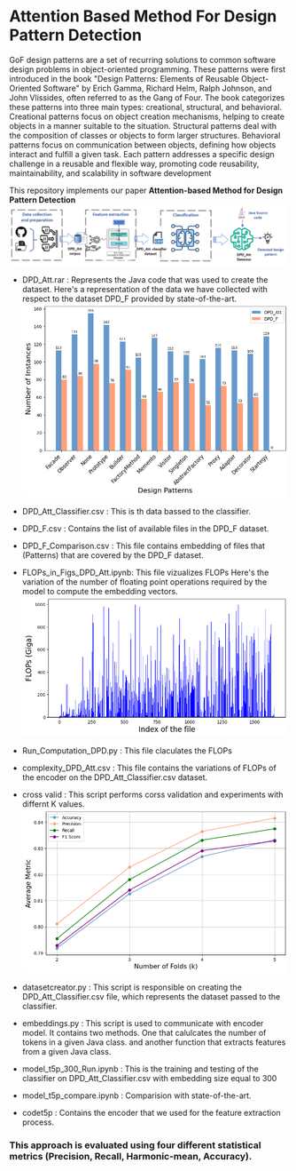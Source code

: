 # Attention Based Method For Design Pattern Detection

GoF design patterns are a set of recurring solutions to common software design problems in object-oriented programming. These patterns were first introduced in the book "Design Patterns: Elements of Reusable Object-Oriented Software" by Erich Gamma, Richard Helm, Ralph Johnson, and John Vlissides, often referred to as the Gang of Four. The book categorizes these patterns into three main types: creational, structural, and behavioral. Creational patterns focus on object creation mechanisms, helping to create objects in a manner suitable to the situation. Structural patterns deal with the composition of classes or objects to form larger structures. Behavioral patterns focus on communication between objects, defining how objects interact and fulfill a given task. Each pattern addresses a specific design challenge in a reusable and flexible way, promoting code reusability, maintainability, and scalability in software development



This repository implements our paper <b>Attention-based Method for Design Pattern Detection</b>
![Approach](Figures/approachDPD.png)

* DPD_Att.rar : Represents the Java code that was used to create the dataset.
  Here's a representation of the data we have collected with respect to the dataset DPD_F provided by state-of-the-art.
![Approach](Figures/data_p.png)
  
* DPD_Att_Classifier.csv : This is th data bassed to the classifier.
* DPD_F.csv : Contains the list of available files in the DPD_F dataset.
* DPD_F_Comparison.csv : This file contains embedding of files that (Patterns) that are covered by the DPD_F dataset.
* FLOPs_in_Figs_DPD_Att.ipynb: This file vizualizes FLOPs
  Here's the variation of the number of floating point operations required by the model to compute the embedding vectors.
![Approach](Figures/output.png)
* Run_Computation_DPD.py : This file claculates the FLOPs
* complexity_DPD_Att.csv : This file contains the variations of FLOPs of the encoder on the DPD_Att_Classifier.csv dataset.
* cross valid : This script performs corss validation and experiments with differnt K values.
![Approach](Figures/Evaluation-kfolds.png)
* datasetcreator.py : This script is responsible on creating the DPD_Att_Classifier.csv file, which represents the dataset passed to the classifier.
* embeddings.py : This script is used to communicate with encoder model. It contains two methods. One that calulcates the number of tokens in a given Java class. and another function that extracts features from a given Java class.
* model_t5p_300_Run.ipynb : This is the training and testing of the classifier on DPD_Att_Classifier.csv with embedding size equal to 300
* model_t5p_compare.ipynb : Comparision with state-of-the-art.
* codet5p : Contains the encoder that we used for the feature extraction process.


### This approach is evaluated using four different statistical metrics (Precision, Recall, Harmonic-mean, Accuracy). 
